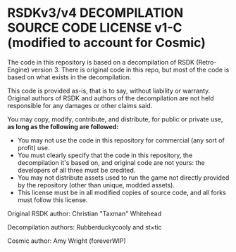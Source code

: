 # RSDKv3/v4 DECOMPILATION SOURCE CODE LICENSE v1-C (modified to account for Cosmic)

The code in this repository is based on a decompilation of RSDK (Retro-Engine) version 3.
There is original code in this repo, but most of the code is based on what exists in the decompilation.

This code is provided as-is, that is to say, without liability or warranty. 
Original authors of RSDK and authors of the decompilation are not held responsible for any damages or other claims said.

You may copy, modify, contribute, and distribute, for public or private use, **as long as the following are followed:**
- You may not use the code in this repository for commercial (any sort of profit) use.
- You must clearly specify that the code in this repository, the decompilation it's based on, and original code are not yours: the developers of all three must be credited.
- You may not distribute assets used to run the game not directly provided by the repository (other than unique, modded assets).
- This license must be in all modified copies of source code, and all forks must follow this license.

Original RSDK author: Christian "Taxman" Whitehead

Decompilation authors: Rubberduckycooly and st×tic

Cosmic author: Amy Wright (foreverWIP)
